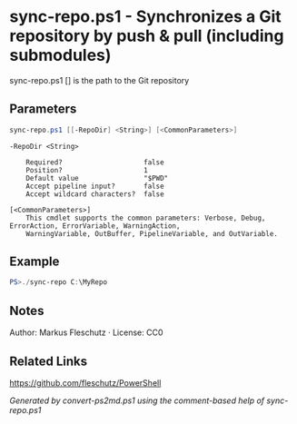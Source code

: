 # sync-repo.ps1 - Synchronizes a Git repository by push & pull (including submodules)

sync-repo.ps1 [<RepoDir>]
<RepoDir> is the path to the Git repository

## Parameters
```powershell
sync-repo.ps1 [[-RepoDir] <String>] [<CommonParameters>]

```

```
-RepoDir <String>
    
    Required?                    false
    Position?                    1
    Default value                "$PWD"
    Accept pipeline input?       false
    Accept wildcard characters?  false
```

```
[<CommonParameters>]
    This cmdlet supports the common parameters: Verbose, Debug, ErrorAction, ErrorVariable, WarningAction, 
    WarningVariable, OutBuffer, PipelineVariable, and OutVariable.
```

## Example
```powershell
PS>./sync-repo C:\MyRepo
```


## Notes
Author: Markus Fleschutz · License: CC0

## Related Links
https://github.com/fleschutz/PowerShell

*Generated by convert-ps2md.ps1 using the comment-based help of sync-repo.ps1*
